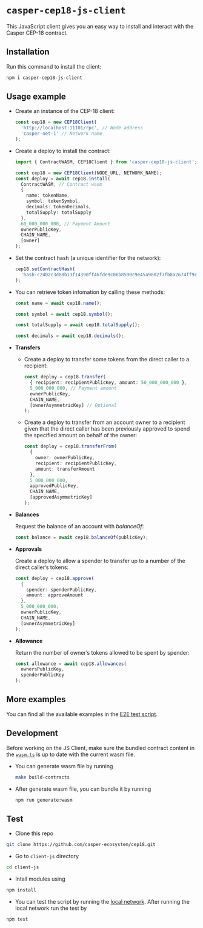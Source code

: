 # `casper-cep18-js-client`

This JavaScript client gives you an easy way to install and interact with the Casper CEP-18 contract.

## Installation

Run this command to install the client:

```bash
npm i casper-cep18-js-client
```

## Usage example

- Create an instance of the CEP-18 client:

  ```ts
  const cep18 = new CEP18Client(
    'http://localhost:11101/rpc', // Node address
    'casper-net-1' // Network name
  );
  ```

- Create a deploy to install the contract:

  ```ts
  import { ContractWASM, CEP18Client } from 'casper-cep18-js-client';

  const cep18 = new CEP18Client(NODE_URL, NETWORK_NAME);
  const deploy = await cep18.install(
    ContractWASM, // Contract wasm
    {
      name: tokenName,
      symbol: tokenSymbol,
      decimals: tokenDecimals,
      totalSupply: totalSupply
    },
    60_000_000_000, // Payment Amount
    ownerPublicKey,
    CHAIN_NAME,
    [owner]
  );
  ```

- Set the contract hash (a unique identifier for the network):

  ```ts
  cep18.setContractHash(
    'hash-c2402c3d88b13f14390ff46fde9c06b8590c9e45a9802f7fb8a2674ff9c1e5b1'
  );
  ```

- You can retrieve token infomation by calling these methods:

  ```ts
  const name = await cep18.name();

  const symbol = await cep18.symbol();

  const totalSupply = await cep18.totalSupply();

  const decimals = await cep18.decimals();
  ```

- **Transfers**

  - Create a deploy to transfer some tokens from the direct caller to a recipient:

    ```ts
    const deploy = cep18.transfer(
      { recipient: recipientPublicKey, amount: 50_000_000_000 },
      5_000_000_000, // Payment amount
      ownerPublicKey,
      CHAIN_NAME,
      [ownerAsymmetricKey] // Optional
    );
    ```

  - Create a deploy to transfer from an account owner to a recipient given that the direct caller has been previously approved to spend the specified amount on behalf of the owner:

    ```ts
    const deploy = cep18.transferFrom(
      {
        owner: ownerPublicKey,
        recipient: recipientPublicKey,
        amount: transferAmount
      },
      5_000_000_000,
      approvedPublicKey,
      CHAIN_NAME,
      [approvedAsymmetricKey]
    );
    ```

- **Balances**

  Request the balance of an account with _balanceOf_:

  ```ts
  const balance = await cep18.balanceOf(publicKey);
  ```

- **Approvals**

  Create a deploy to allow a spender to transfer up to a number of the direct caller’s tokens:

  ```ts
  const deploy = cep18.approve(
    {
      spender: spenderPublicKey,
      amount: approveAmount
    },
    5_000_000_000,
    ownerPublicKey,
    CHAIN_NAME,
    [ownerAsymmetricKey]
  );
  ```

- **Allowance**

  Return the number of owner’s tokens allowed to be spent by spender:

  ```ts
  const allowance = await cep18.allowances(
    ownersPublicKey,
    spenderPublicKey
  );
  ```

## More examples

You can find all the available examples in the [E2E test script](https://github.com/casper-ecosystem/cep18/client-js/tests/e3e).

## Development

Before working on the JS Client, make sure the bundled contract content in the [`wasm.ts`]('./src.wasm.ts') is up to date with the current wasm file.

- You can generate wasm file by running

  ```bash
  make build-contracts
  ```

- After generate wasm file, you can bundle it by running

  ```bash
  npm run generate:wasm
  ```

## Test

- Clone this repo

```bash
git clone https://github.com/casper-ecosystem/cep18.git
```

- Go to `client-js` directory

```bash
cd client-js
```

- Intall modules using

```bash
npm install
```

- You can test the script by running the [local network](https://github.com/casper-network/casper-node/blob/dev/utils/nctl/README.md). After running the local network run the test by

```bash
npm test
```
